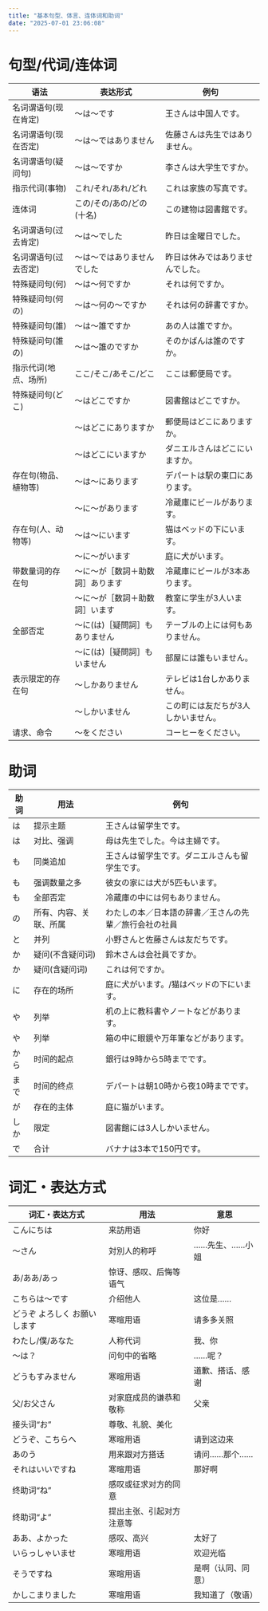 ```yaml
---
title: "基本句型、体言、连体词和助词"
date: "2025-07-01 23:06:08"
---
```

# 句型/代词/连体词

| 语法    | 表达形式    | 例句    |
|---|---|---|
| 名词谓语句(现在肯定) | ～は～です    | 王さんは中国人です。    |
| 名词谓语句(现在否定) | ～は～ではありません    | 佐藤さんは先生ではありません。    |
| 名词谓语句(疑问句) | ～は～ですか    | 李さんは大学生ですか。    |
| 指示代词(事物) | これ/それ/あれ/どれ    | これは家族の写真です。    |
| 连体词    | この/その/あの/どの(十名) | この建物は図書館です。    |
| 名词谓语句(过去肯定) | ～は～でした    | 昨日は金曜日でした。    |
| 名词谓语句(过去否定) | ～は～ではありませんでした    | 昨日は休みではありませんでした。    |
| 特殊疑问句(何) | ～は～何ですか    | それは何ですか。    |
| 特殊疑问句(何の) | ～は～何の～ですか    | それは何の辞書ですか。    |
| 特殊疑问句(誰) | ～は～誰ですか    | あの人は誰ですか。    |
| 特殊疑问句(誰の) | ～は～誰のですか    | そのかばんは誰のですか。    |
| 指示代词(地点、场所) | ここ/そこ/あそこ/どこ | ここは郵便局です。    |
| 特殊疑问句(どこ) | ～はどこですか    | 図書館はどこですか。    |
|    | ～はどこにありますか    | 郵便局はどこにありますか。    |
|    | ～はどこにいますか    | ダニエルさんはどこにいますか。    |
| 存在句(物品、植物等) | ～は～にあります    | デパートは駅の東口にあります。    |
|    | ～に～があります    | 冷蔵庫にビールがあります。    |
| 存在句(人、动物等) | ～は～にいます    | 猫はベッドの下にいます。    |
|    | ～に～がいます    | 庭に犬がいます。    |
| 带数量词的存在句 | ～に～が［数詞＋助数詞］あります | 冷蔵庫にビールが3本あります。    |
|    | ～に～が［数詞＋助数詞］います | 教室に学生が3人います。    |
| 全部否定    | ～に(は)［疑問詞］もありません | テーブルの上には何もありません。    |
|    | ～に(は)［疑問詞］もいません | 部屋には誰もいません。    |
| 表示限定的存在句 | ～しかありません   | テレビは1台しかありません。    |
|    | ～しかいません   | この町には友だちが3人しかいません。    |    |
| 请求、命令    | ～をください   | コーヒーをください。    |


# 助词

| 助词    | 用法    | 例句    |
|---|---|---|
| は    | 提示主题    | 王さんは留学生です。    |
| は    | 对比、强调    | 母は先生でした。今は主婦です。    |
| も    | 同类追加    | 王さんは留学生です。ダニエルさんも留学生です。    |
| も    | 强调数量之多    | 彼女の家には犬が5匹もいます。    |
| も    | 全部否定    | 冷蔵庫の中には何もありません。    |
| の    | 所有、内容、关联、所属 | わたしの本／日本語の辞書／王さんの先輩／旅行会社の社員 |
| と    | 并列    | 小野さんと佐藤さんは友だちです。    |
| か    | 疑问(不含疑问词) | 鈴木さんは会社員ですか。    |
| か    | 疑问(含疑问词) | これは何ですか。    |
| に    | 存在的场所    | 庭に犬がいます。/猫はベッドの下にいます。    |
| や    | 列举    | 机の上に教科書やノートなどがあります。    |
| や    | 列举    | 箱の中に眼鏡や万年筆などがあります。    |
| から    | 时间的起点    | 銀行は9時から5時までです。    |
| まで    | 时间的终点    | デパートは朝10時から夜10時までです。    |
| が    | 存在的主体    | 庭に猫がいます。    |
| しか    | 限定    | 図書館には3人しかいません。    |
| で    | 合计    | バナナは3本で150円です。    |

# 词汇・表达方式

| 词汇・表达方式    | 用法    | 意思    |
|---|---|---|
| こんにちは    | 来訪用语    | 你好    |
| ～さん    | 対別人的称呼    | ……先生、……小姐    |
| あ/ああ/あっ    | 惊讶、感叹、后悔等语气    |    |
| こちらは～です    | 介绍他人    | 这位是……   |
| どうぞ よろしく お願いします | 寒暄用语    | 请多多关照    |
| わたし/僕/あなた | 人称代词    | 我、你    |
| ～は？    | 问句中的省略    | ……呢？    |
| どうもすみません | 寒暄用语    | 道歉、搭话、感谢    |
| 父/お父さん    | 对家庭成员的谦恭和敬称    | 父亲    |
| 接头词“お”    | 尊敬、礼貌、美化    |    |
| どうぞ、こちらへ   | 寒暄用语    | 请到这边来    |
| あのう    | 用来跟对方搭话    | 请问……那个……   |
| それはいいですね   | 寒暄用语    | 那好啊    |
| 终助词“ね”    | 感叹或征求对方的同意    |    |
| 终助词“よ”    | 提出主张、引起对方注意等    |    |
| ああ、よかった    | 感叹、高兴    | 太好了    |
| いらっしゃいませ   | 寒暄用语    | 欢迎光临    |
| そうですね    | 寒暄用语    | 是啊（认同、同意）    |
| かしこまりました   | 寒暄用语    | 我知道了（敬语）    |
